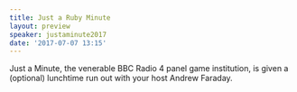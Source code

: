 ```yaml
---
title: Just a Ruby Minute
layout: preview
speaker: justaminute2017
date: '2017-07-07 13:15'
---
```


Just a Minute, the venerable BBC Radio 4 panel game institution, is given a (optional) lunchtime run out with your host Andrew Faraday.

